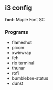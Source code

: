 ## i3 config

**font:** Maple Font SC

### Programs

- flameshot
- picom
- xwinwrap
- feh
- rio terminal
- thunar
- rofi
- bumblebee-status
- dunst
